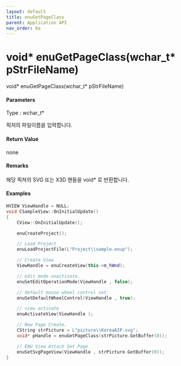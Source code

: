 ```yaml
---
layout: default
title: enuGetPageClass
parent: Application API
nav_order: 8a
---
```

# void\* enuGetPageClass\(wchar\_t\* pStrFileName\)

void\* enuGetPageClass\(wchar\_t\* pStrFileName\)

#### Parameters

Type : wchar\_t\*

픽처의 파일이름을 입력합니다.

#### Return Value

none

#### Remarks

해당 픽쳐의 SVG 또는 X3D 핸들을 void\* 로 반환합니다.

#### Examples

```cpp
HVIEW ViewHandle = NULL; 
void CSampleView::OnInitialUpdate() 
{ 
    CView::OnInitialUpdate(); 

    enuCreateProject(); 

    // Load Project
    enuLoadProjectFile(L"Project\\sample.enup"); 

    // Create View
    ViewHandle = enuCreateView(this->m_hWnd); 

    // edit mode unactivate.
    enuSetEditOperationMode(ViewHandle , false);

    // default mouse wheel control set.
    enuSetDefaultWheelControl(ViewHandle , true);

    // view activate
    enuActivateView(ViewHandle );

    // New Page Create. 
    CString strPicture = L"picture\\KoreaAIP.svg"; 
    void* pHandle = enuGetPageClass(strPicture.GetBuffer(0)); 

    // ENU View Attach Set Page 
    enuSetSvgPageView(ViewHandle , strPicture.GetBuffer(0)); 
}
```




